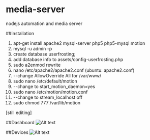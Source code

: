 # media-server
nodejs automation and media server

##installation
1. apt-get install apache2 mysql-server php5 php5-mysql motion
2. mysql -u admin -p
3. create database userfrosting;
3. add database info to assets/config-userfrosting.php
4. sudo a2enmod rewrite
5. nano /etc/apache2/apache2.conf (ubuntu: apache2.conf)
6. --change AllowOverride All for /var/www/
7. sudo nano /etc/default/motion
8. --change to start_motion_daemon=yes
9. sudo nano /etc/motion/motion.conf
10. --change to stream_localhost off
11. sudo chmod 777 /var/lib/motion

[still editing]


##Dashboard
![Alt text](https://github.com/physiii/media-server/blob/master/screenshots/Screenshot%20from%202015-12-30%2012-35-47.png "Dashboard")

##Devices
![Alt text](https://github.com/physiii/media-server/blob/master/screenshots/Screenshot%20from%202015-12-31%2022-34-49.png "Devices")

